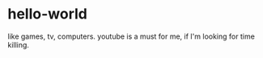 # hello-world

like games, tv, computers.  youtube is a must for me, if I'm looking for time killing.

